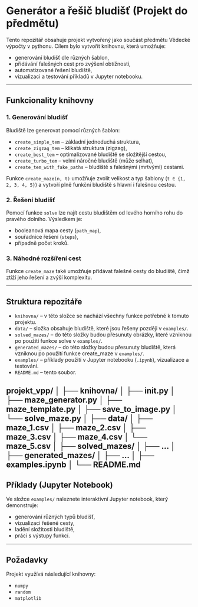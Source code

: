 # Generátor a řešič bludišť (Projekt do předmětu)

Tento repozitář obsahuje projekt vytvořený jako součást předmětu Vědecké výpočty v pythonu.
Cílem bylo vytvořit knihovnu, která umožňuje:

- generování bludišť dle různých šablon,
- přidávání falešných cest pro zvýšení obtížnosti,
- automatizované řešení bludiště,
- vizualizaci a testování příkladů v Jupyter notebooku.

---

## Funkcionality knihovny

### 1. **Generování bludišť**
Bludiště lze generovat pomocí různých šablon:

- `create_simple_tem` – základní jednoduchá struktura,
- `create_zigzag_tem` – klikatá struktura (zigzag),
- `create_best_tem` – optimalizované bludiště se složitější cestou,
- `create_turbo_tem` – velmi náročné bludiště (může selhat),
- `create_tem_with_fake_paths` – bludiště s falešnými (mrtvými) cestami.

Funkce `create_maze(n, t)` umožňuje zvolit velikost a typ šablony (`t ∈ {1, 2, 3, 4, 5}`)
a vytvoří plně funkční bludiště s hlavní i falešnou cestou.

### 2. **Řešení bludišť**
Pomocí funkce `solve` lze najít cestu bludištěm
od levého horního rohu do pravého dolního. Výsledkem je:

- booleanová mapa cesty (`path_map`),
- souřadnice řešení (`steps`),
- případně počet kroků.

### 3. **Náhodné rozšíření cest**
Funkce `create_maze` také umožňuje přidávat falešné cesty do bludiště,
čímž ztíží jeho řešení a zvýší komplexitu.

---

## Struktura repozitáře

- `knihovna/` – v této složce se nachází všechny funkce potřebné k tomuto projektu.
- `data/` – složka obsahuje bludiště, které jsou řešeny později v `examples/`.
- `solved_mazes/` – do této složky budou přesunuty obrázky, které vzniknou po použití funkce solve v `examples/`.
- `generated_mazes/` – do této složky budou přesunuty bludiště, která vzniknou po použití funkce create_maze v `examples/`.
- `examples/` – příklady použití v Jupyter notebooku (`.ipynb`), vizualizace a testování.
- `README.md` – tento soubor.

projekt_vpp/
│
├── knihovna/
│   ├── __init__.py
│   ├── maze_generator.py
│   ├── maze_template.py
│   ├── save_to_image.py
│   └── solve_maze.py
│
├── data/
│   ├── maze_1.csv
│   ├── maze_2.csv
│   ├── maze_3.csv
│   ├── maze_4.csv
│   └── maze_5.csv
│
├── solved_mazes/
│   ├── ...
│
├── generated_mazes/
│   ├── ...
│
├── examples.ipynb
│
└── README.md
---

## Příklady (Jupyter Notebook)

Ve složce `examples/` naleznete interaktivní Jupyter notebook, který demonstruje:

- generování různých typů bludišť,
- vizualizaci řešené cesty,
- ladění složitosti bludiště,
- práci s výstupy funkcí.

---

## Požadavky

Projekt využívá následující knihovny:

- `numpy`
- `random`
- `matplotlib` 


